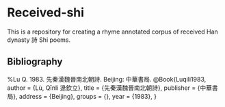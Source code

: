 # Received-shi
This is a repository for creating a rhyme annotated corpus of received Han dynasty 詩 Shi poems. 

## Bibliography 

%Lu Q. 1983. 先秦漢魏晉南北朝詩. Beijing: 中華書局.
@Book{Luqili1983,
  author   = {Lù, Qīnlì 逯欽立},
  title    = {先秦漢魏晉南北朝詩},
  publisher = {中華書局},
  address   = {Beijing},
  groups    = {},
  year      = {1983},
}
